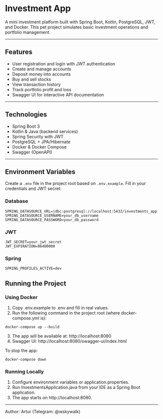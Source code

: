 # Investment App

A mini investment platform built with Spring Boot, Kotlin, PostgreSQL, JWT, and Docker.
This pet project simulates basic investment operations and portfolio management.

---

##  Features
- User registration and login with JWT authentication
- Create and manage accounts
- Deposit money into accounts
- Buy and sell stocks
- View transaction history
- Track portfolio profit and loss
- Swagger UI for interactive API documentation


---

## Technologies
- Spring Boot 3
- Kotlin & Java (backend services)
- Spring Security with JWT
- PostgreSQL + JPA/Hibernate
- Docker & Docker Compose
- Swagger (OpenAPI)

---

## Environment Variables

Create a `.env` file in the project root based on `.env.example`. Fill in your credentials and JWT secret:

### Database
```
SPRING_DATASOURCE_URL=jdbc:postgresql://localhost:5432/investments_app
SPRING_DATASOURCE_USERNAME=your_db_username
SPRING_DATASOURCE_PASSWORD=your_db_password
```
### JWT
```
JWT_SECRET=your_jwt_secret
JWT_EXPIRATION=86400000
```
### Spring
```
SPRING_PROFILES_ACTIVE=dev
```


## Running the Project
### Using Docker
1.	Copy .env.example to .env and fill in real values.
2.	Run the following command in the project root (where docker-compose.yml is):
```
docker-compose up --build
```
3. The app will be available at: http://localhost:8080
4. Swagger UI: http://localhost:8080/swagger-ui/index.html

To stop the app:

```
docker-compose down
```

### Running Locally
1.	Configure environment variables or application.properties.
2.	Run InvestmentsApplication.java from your IDE as a Spring Boot application.
3.	The app starts on http://localhost:8080.
---

Author: Artur (Telegram: @wskywalk)




  
